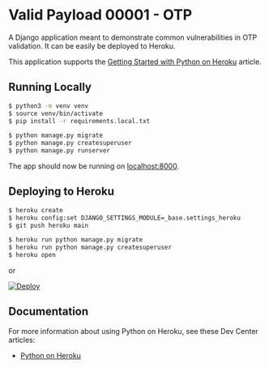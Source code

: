 # Valid Payload 00001 - OTP

A Django application meant to demonstrate common vulnerabilities in OTP validation. It can be easily be deployed to Heroku.

This application supports the [Getting Started with Python on Heroku](https://devcenter.heroku.com/articles/getting-started-with-python) article.

## Running Locally

```sh
$ python3 -m venv venv
$ source venv/bin/activate
$ pip install -r requirements.local.txt

$ python manage.py migrate
$ python manage.py createsuperuser
$ python manage.py runserver
```

The app should now be running on [localhost:8000](http://localhost:8000/).

## Deploying to Heroku

```sh
$ heroku create
$ heroku config:set DJANGO_SETTINGS_MODULE=_base.settings_heroku
$ git push heroku main

$ heroku run python manage.py migrate
$ heroku run python manage.py createsuperuser
$ heroku open
```
or

[![Deploy](https://www.herokucdn.com/deploy/button.svg)](https://heroku.com/deploy)

## Documentation

For more information about using Python on Heroku, see these Dev Center articles:

- [Python on Heroku](https://devcenter.heroku.com/categories/python)
